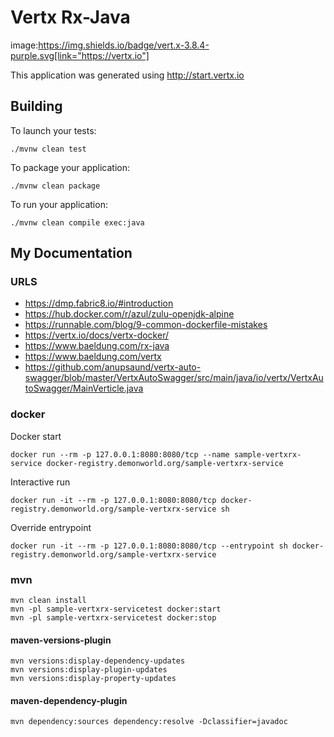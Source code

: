 # Vertx Rx-Java

image:https://img.shields.io/badge/vert.x-3.8.4-purple.svg[link="https://vertx.io"]

This application was generated using http://start.vertx.io

## Building

To launch your tests:
```
./mvnw clean test
```

To package your application:
```
./mvnw clean package
```

To run your application:
```
./mvnw clean compile exec:java
```

## My Documentation

### URLS
* https://dmp.fabric8.io/#introduction
* https://hub.docker.com/r/azul/zulu-openjdk-alpine
* https://runnable.com/blog/9-common-dockerfile-mistakes
* https://vertx.io/docs/vertx-docker/
* https://www.baeldung.com/rx-java
* https://www.baeldung.com/vertx
* https://github.com/anupsaund/vertx-auto-swagger/blob/master/VertxAutoSwagger/src/main/java/io/vertx/VertxAutoSwagger/MainVerticle.java

### docker

Docker start
```
docker run --rm -p 127.0.0.1:8080:8080/tcp --name sample-vertxrx-service docker-registry.demonworld.org/sample-vertxrx-service
```
Interactive run
```
docker run -it --rm -p 127.0.0.1:8080:8080/tcp docker-registry.demonworld.org/sample-vertxrx-service sh
```
Override entrypoint
```
docker run -it --rm -p 127.0.0.1:8080:8080/tcp --entrypoint sh docker-registry.demonworld.org/sample-vertxrx-service
```

### mvn
```
mvn clean install
mvn -pl sample-vertxrx-servicetest docker:start
mvn -pl sample-vertxrx-servicetest docker:stop
```

#### maven-versions-plugin
```
mvn versions:display-dependency-updates
mvn versions:display-plugin-updates
mvn versions:display-property-updates
```
#### maven-dependency-plugin
```
mvn dependency:sources dependency:resolve -Dclassifier=javadoc
